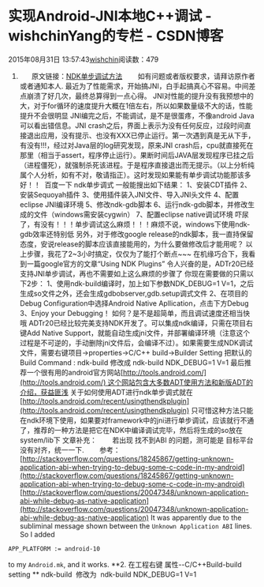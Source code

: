 # 实现Android-JNI本地C++调试 - wishchinYang的专栏 - CSDN博客
2015年08月31日 13:57:43[wishchin](https://me.csdn.net/wishchin)阅读数：479
1.       原文链接：[NDK单步调试方法](http://blog.csdn.net/wutianyin222/article/details/8222838)
       如有问题或者版权要求，请拜访原作者或者通知本人.
最近为了性能需求，开始搞JNI，白手起搞真心不容易。中间差点崩溃了好几次，最终总算得到一点心得。
JNI对性能的提升没有我预想中的大，对于for循环的速度提升大概在1倍左右，所以如果数量级不大的话，性能提升不会很明显
JNI编完之后，不能调试，是不是很蛋疼，不像android Java可以看出错信息。JNI crash之后，界面上表示为没有任何反应，过段时间直接退出应用，没有提示、也没有XXX已停止运行。第一次遇到真是无从下手，有没有!!!，经过对Java层的log研究发现，原来JNI crash后，cpu就直接死在那里（相当于assert，程序停止运行）。果断时间后JAVA层发现程序已挂之后（进程僵死），就强制杀死该进程。于是程序直接退出而无提示。（以上分析纯属个人分析，如有不对，敬请指正）。这时发现如果能有单步调试功能那该多好！！
 百度一下 ndk单步调式 一般能搜出如下结果：
1、安装CDT插件
2、安装Sequoyah插件
3、使用插件装入JNI文件、导入JNI头文件
4、配置eclipse JNI编译环境
5、修改ndk-gdb脚本
6、运行ndk-gdb脚本，并修改生成的文件（windows需安装cygwin）
7、配置eclipse native调试环境
吓尿了，有没有！！！单步调试这么麻烦！！！麻烦不说，windows下使用ndk-gdb效率还特别低
另外，对于修改google release的ndk脚本，我一直持保留态度，安说release的脚本应该直接能用的，为什么要做修改后才能用呢？
以上步骤，我花了2~3小时搞定，仅仅为了能打个断点~~~
在机缘巧合下，我看到一篇google官方的文章“Using NDK Plugins”
令人兴奋的是，ADTr20已经支持JNI单步调试，再也不需要如上这么麻烦的步骤了
你现在需要做的只需以下2步：
1、使用ndk-build编译时，加上如下参数NDK_DEBUG=1 V=1，之后生成so文件之外，还会生成gdbobserver,gdb.setup调式文件
2、在项目的Debug Configuration中选择Android Native Apllication，点击下方Debug
3、Enjoy your Debugging！
如何？是不是超简单，而且调试速度还相当快哦
ADTr20已经比较完美支持NDK开发了。可以集成ndk编译，只需在项目右键Add Native Support，就能自动生成jni文件，并部署编译环境（注意这个过程是不可逆的，手动删除jni文件后，会编译不过）。如果需要生成NDK调试文件，需要右键项目->properties->C/C++ build->Builder Setting 把默认的Build Command : ndk-build 修改成 ndk-build NDK_DEBUG=1
V=1
最后推荐一个很有用的android官方网站[http://tools.android.com/](http://tools.android.com/) 这个网站包含大多数ADT使用方法和新版ADT的介绍，获益匪浅
关于如何使用ADT进行ndk单步调式就在[http://tools.android.com/recent/usingthendkplugin](http://tools.android.com/recent/usingthendkplugin)
只可惜这种方法只能在ndk环境下使用，如果要对framework中的jni进行单步调试，应该就行不通了，推荐的一种方法是把它在NDK中编译调试完毕，然后将生成的so放在system/lib下
文章补充：
       若出现 找不到ABI 的问题，测可能是 目标平台没有对齐，统一一下.
       参考：[http://stackoverflow.com/questions/18245867/getting-unknown-application-abi-when-trying-to-debug-some-c-code-in-my-android](http://stackoverflow.com/questions/18245867/getting-unknown-application-abi-when-trying-to-debug-some-c-code-in-my-android)
[http://stackoverflow.com/questions/20047348/unknown-application-abi-while-debug-as-native-application](http://stackoverflow.com/questions/20047348/unknown-application-abi-while-debug-as-native-application)
It was apparently due to the subliminal message shown between the `Unknown Application ABI` lines. So I added
```
APP_PLATFORM := android-10
```
to my `Android.mk`, and it works.
**2. 在工程右键 属性--C/C++Build-build setting **
ndk-build  修改为  ndk-build NDK_DEBUG=1 V=1
